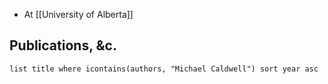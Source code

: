 - At [[University of Alberta]]
## Publications, &c.
```dataview
list title where icontains(authors, "Michael Caldwell") sort year asc
```